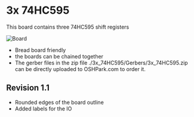 3x 74HC595
============

This board contains three 74HC595 shift registers

![Board](https://raw.github.com/TMuel1123/MiniProjects/master/3x_74HC595/img.png)

* Bread board friendly
* the boards can be chained together
* The gerber files in the zip file ./3x_74HC595/Gerbers/3x_74HC595.zip can be directly uploaded to OSHPark.com to order it.

Revision 1.1
------------
* Rounded edges of the board outline
* Added labels for the IO

